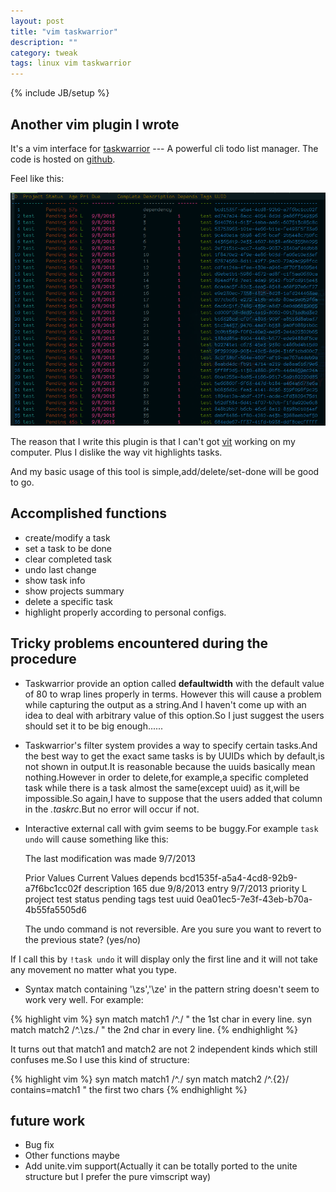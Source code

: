```yaml
---
layout: post
title: "vim taskwarrior"
description: ""
category: tweak
tags: linux vim taskwarrior
---
```

{% include JB/setup %}

## Another vim plugin I wrote ##

It's a vim interface for [taskwarrior](http://taskwarrior.org) --- A powerful cli todo list manager.
The code is hosted on [github](https://github.com/farseer90718/vim-taskwarrior).

Feel like this:

![vim-taskwarrior](/assets/images/vim-taskwarrior.png)

The reason that I write this plugin is that I can't got [vit](http://taskwarrior.org/projects/1/wiki/Vit) working on my computer.
Plus I dislike the way vit highlights tasks.

And my basic usage of this tool is simple,add/delete/set-done will be good to go.

## Accomplished functions ##

* create/modify a task
* set a task to be done
* clear completed task
* undo last change
* show task info
* show projects summary
* delete a specific task
* highlight properly according to personal configs.

## Tricky problems encountered during the procedure ##

* Taskwarrior provide an option called **defaultwidth** with the default value of 80 to wrap lines properly in terms.
However this will cause a problem while capturing the output as a string.And I haven't come up with an idea to deal with arbitrary value of this option.So
I just suggest the users should set it to be big enough......
* Taskwarrior's filter system provides a way to specify certain tasks.And the best way to get the exact same tasks is by UUIDs which by default,is not shown in
output.It is reasonable because the uuids basically mean nothing.However in order to delete,for example,a specific completed task while there is a task almost
the same(except uuid) as it,will be impossible.So again,I have to suppose that the users added that column in the *.taskrc*.But no error will occur if not.
* Interactive external call with gvim seems to be buggy.For example `task undo` will cause something like this:

    The last modification was made 9/7/2013

    Prior Values  Current Values
    depends                    bcd1535f-a5a4-4cd8-92b9-a7f6bc1cc02f
    description                165
    due                        9/8/2013
    entry                      9/7/2013
    priority                   L
    project                    test
    status                     pending
    tags                       test
    uuid                       0ea01ec5-7e3f-43eb-b70a-4b55fa5505d6

    The undo command is not reversible.  Are you sure you want to revert to the previous state? (yes/no)

If I call this by `!task undo` it will display only the first line and it will not take any movement no matter what you type.

* Syntax match containing '\zs','\ze' in the pattern string doesn't seem to work very well.
For example:

{% highlight vim %}
syn match match1 /^./ " the 1st char in every line.
syn match match2 /^.\zs./ " the 2nd char in every line.
{% endhighlight %}

It turns out that match1 and match2 are not 2 independent kinds which still confuses me.So I use this kind of structure:

{% highlight vim %}
syn match match1 /^./
syn match match2 /^.\{2}/ contains=match1 " the first two chars
{% endhighlight %}

## future work ##

* Bug fix
* Other functions maybe
* Add unite.vim support(Actually it can be totally ported to the unite structure but I prefer the pure vimscript way)
